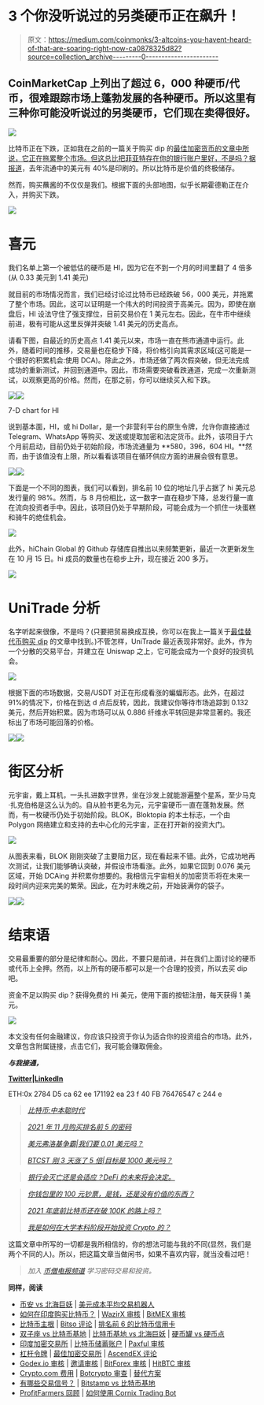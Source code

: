 # 3 个你没听说过的另类硬币正在飙升！

> 原文：<https://medium.com/coinmonks/3-altcoins-you-havent-heard-of-that-are-soaring-right-now-ca0878325d82?source=collection_archive---------0----------------------->

## CoinMarketCap 上列出了超过 6，000 种硬币/代币，很难跟踪市场上蓬勃发展的各种硬币。所以这里有三种你可能没听说过的另类硬币，它们现在卖得很好。

![](img/82bac9e490e3281d1015c824d5bb9f1e.png)

比特币正在下跌，正如我在之前的一篇关于购买 dip 的[最佳加密货币的文章中所说，它正在拖累整个市场。但这总比把菲亚特存在你的银行账户里好，不是吗？据](/coinmonks/best-cryptocurrencies-to-buy-the-dip-november-2021-edition-bc27c551c18f?source=user_profile---------3-------------------------------)[报道](https://twitter.com/danheld/status/1460982222471716869?s=20)，去年流通中的美元有 40%是印刷的。所以比特币是价值的终极储存。

然而，购买蘸酱的不仅仅是我们。根据下面的头部地图，似乎长期霍德勒正在介入，并购买下跌。

![](img/72ed7bf2ee7677bb10fcf81deffeeaa4.png)

# 喜元

我们名单上第一个被低估的硬币是 HI，因为它在不到一个月的时间里翻了 4 倍多(从 0.33 美元到 1.41 美元)

就目前的市场情况而言，我们已经讨论过比特币已经跌破 56，000 美元，并拖累了整个市场。因此，这可以证明是一个伟大的时间投资于高美元。因为，即使在崩盘后，HI 设法守住了强支撑位，目前交易价在 1 美元左右。因此，在牛市中继续前进，极有可能从这里反弹并突破 1.41 美元的历史高点。

请看下图，自最近的历史高点 1.41 美元以来，市场一直在熊市通道中运行。此外，随着时间的推移，交易量也在稳步下降，将价格引向其需求区域(这可能是一个很好的积累机会:使用 DCA)。除此之外，市场还做了两次假突破，但无法完成成功的重新测试，并回到通道中。因此，市场需要突破看跌通道，完成一次重新测试，以观察更高的价格。然而，在那之前，你可以继续买入和下跌。

[![](img/9dc4ad5b6021487691105f70f3741c5a.png)](https://blog.coincodecap.com/go/hi)![](img/b0eae4aca4534af8d7e4219c8d1e5fa2.png)

7-D chart for HI

说到基本面，HI，或 hi Dollar，是一个非营利平台的原生令牌，允许你直接通过 Telegram、WhatsApp 等购买、发送或提取加密和法定货币。此外，该项目于六个月前启动，目前仍处于初始阶段，市场流通量为 **580，396，604 HI。**然而，由于该值没有上限，所以看看该项目在循环供应方面的进展会很有意思。

[![](img/9dc4ad5b6021487691105f70f3741c5a.png)](https://blog.coincodecap.com/go/hi)![](img/fc56f97a7ace7b60113609a0dc8ec038.png)

下面是一个不同的图表，我们可以看到，排名前 10 位的地址几乎占据了 hi 美元总发行量的 98%。然而，与 8 月份相比，这一数字一直在稳步下降，总发行量一直在流向投资者手中。因此，该项目仍处于早期阶段，可能会成为一个抓住一块蛋糕和骑牛的绝佳机会。

![](img/b9b59170e9f2327c9673a24ff28be2cc.png)

此外，hiChain Global 的 Github 存储库自推出以来频繁更新，最近一次更新发生在 10 月 15 日。hi 成员的数量也在稳步上升，现在接近 200 多万。

[![](img/ef941465b85d8316d9a76485f80bfbf9.png)](https://blog.coincodecap.com/go/hi)

# UniTrade 分析

名字听起来很像，不是吗？(只要把贸易换成互换，你可以在我上一篇关于[最佳替代币购买 dip](/coinmonks/best-cryptocurrencies-to-buy-the-dip-november-2021-edition-bc27c551c18f) 的文章中找到。)不管怎样，UniTrade 最近表现非常好。此外，作为一个分散的交易平台，并建立在 Uniswap 之上，它可能会成为一个良好的投资机会。

![](img/81b6ad230ab3609085b7fb07811956e6.png)

根据下面的市场数据，交易/USDT 对正在形成看涨的蝙蝠形态。此外，在超过 91%的情况下，价格在到达 d 点后反转，因此，我建议你等待市场追踪到 0.132 美元，然后开始积累。因为市场可以从 0.886 纤维水平转回是非常显著的。我还标出了市场可能回落的价格。

[![](img/4256e2404baeb0c2d80e1747e25331b9.png)](https://blog.coincodecap.com/go/okex)![](img/7438c46c52bd1afe552887379043d00a.png)

# 街区分析

元宇宙，戴上耳机，一头扎进数字世界，坐在沙发上就能游遍整个星系，至少马克·扎克伯格是这么认为的。自从脸书更名为元，元宇宙硬币一直在蓬勃发展。然而，有一枚硬币仍处于初始阶段。BLOK，Bloktopia 的本土标志，一个由 Polygon 网络建立和支持的去中心化的元宇宙，正在打开新的投资大门。

![](img/467548f453f583da469d2bb813bdd061.png)

从图表来看，BLOK 刚刚突破了主要阻力区，现在看起来不错。此外，它成功地再次测试，让我们能够确认突破，并假设市场看涨。此外，如果它回到 0.076 美元区域，开始 DCAing 并积累你想要的。我相信元宇宙相关的加密货币将在未来一段时间内迎来完美的繁荣。因此，在为时未晚之前，开始装满你的袋子。

[![](img/b2554facc83d4a44d6263ddc17947079.png)](https://blog.coincodecap.com/go/kucoin)![](img/3a03cfd6fc9bd04b386c53e061ba7e73.png)

# 结束语

交易最重要的部分是纪律和耐心。因此，不要只是前进，并在我们上面讨论的硬币或代币上全押。然而，以上所有的硬币都可以是一个合理的投资，所以去买 dip 吧。

资金不足以购买 dip？获得免费的 Hi 美元，使用下面的按钮注册，每天获得 1 美元。

[![](img/f8f1bd06469a991649ed2f70f9ad742e.png)](https://blog.coincodecap.com/go/hi)

本文没有任何金融建议，你应该只投资于你认为适合你的投资组合的市场。此外，文章包含附属链接，点击它们，我可能会赚取佣金。

***与我接通，***

[**Twitter**](https://twitter.com/prabxat)**|**[**LinkedIn**](https://www.linkedin.com/in/praxhat/)

ETH:0x 2784 D5 ca 62 ee 171192 ea 23 f 40 FB 76476547 c 244 e

> [*比特币:中本聪时代*](/coinmonks/bitcoin-the-age-of-satoshi-nakamoto-fe58157e740d?source=user_profile---------0-------------------------------)

> [*2021 年 11 月购买排名前 5 的密码*](/coinmonks/top-5-crypto-to-buy-in-november-2021-b9c99c44a704?source=user_profile---------1----------------------------)
> 
> [*美元弗洛基争霸|我们要 0.01 美元吗？*](/coinmonks/the-floki-supremacy-are-we-going-to-0-01-6763d56b9734?source=user_profile---------1-------------------------------)
> 
> [*BTCST 刚 3 天涨了 5 倍|目标是 1000 美元吗？*](/coinmonks/btcst-just-went-5x-in-3-days-is-it-aiming-for-1-000-9dcba894c954?source=user_profile---------1----------------------------)

> [*银行会灭亡还是会适应？DeFi 的未来将会决定。*](/coinmonks/will-banks-perish-or-adapt-the-future-of-defi-will-decide-80f13284f76?source=user_profile---------1----------------------------)

> [*你钱包里的 100 元钞票，是钱，还是没有价值的东西？*](/coinmonks/is-the-100-bill-in-your-wallet-money-or-something-that-has-no-value-99263e8dfba6?source=user_profile---------0----------------------------)
> 
> [*2021 年底前比特币还在破 100K 的路上吗？*](/coinmonks/is-bitcoin-still-on-its-path-to-break-100k-before-the-end-of-2021-4716a56745ce?source=user_profile---------1----------------------------)
> 
> [*我是如何在大学本科阶段开始投资 Crypto 的？*](https://praxhat.medium.com/how-did-i-start-investing-in-crypto-as-a-college-undergrad-ac9635d9d6b3?source=user_profile---------2----------------------------)

这篇文章中所写的一切都是我所相信的，你的想法可能与我的不同(显然，我们是两个不同的人)。所以，把这篇文章当做闲书，如果不喜欢内容，就当没看过吧！

> *加入* [*币僧电报频道*](https://t.me/coincodecap) *学习密码交易和投资。*

**同样，阅读**

*   [币安 vs 北海巨妖](https://blog.coincodecap.com/binance-vs-kraken) | [美元成本平均交易机器人](https://blog.coincodecap.com/pionex-dca-bot)
*   [如何在印度购买比特币？](/coinmonks/buy-bitcoin-in-india-feb50ddfef94) | [WazirX 审核](/coinmonks/wazirx-review-5c811b074f5b) | [BitMEX 审核](https://blog.coincodecap.com/bitmex-review)
*   [比特币主根](https://blog.coincodecap.com/bitcoin-taproot) | [Bitso 评论](https://blog.coincodecap.com/bitso-review) | [排名前 6 的比特币信用卡](/coinmonks/bitcoin-credit-card-bc8ab6f377c6)
*   [双子座 vs 比特币基地](https://blog.coincodecap.com/gemini-vs-coinbase) | [比特币基地 vs 北海巨妖](https://blog.coincodecap.com/kraken-vs-coinbase) | [硬币罐 vs 硬币点](https://blog.coincodecap.com/coinspot-vs-coinjar)
*   [印度加密交易所](/coinmonks/bitcoin-exchange-in-india-7f1fe79715c9) | [比特币储蓄账户](/coinmonks/bitcoin-savings-account-e65b13f92451) | [Paxful 审核](/coinmonks/paxful-review-4daf2354ab70)
*   [杠杆令牌](/coinmonks/leveraged-token-3f5257808b22) | [最佳加密交易所](/coinmonks/crypto-exchange-dd2f9d6f3769) | [AscendEX 评论](/coinmonks/ascendex-review-53e829cf75fa)
*   [Godex.io 审核](/coinmonks/godex-io-review-7366086519fb) | [邀请审核](/coinmonks/invity-review-70f3030c0502) | [BitForex 审核](https://blog.coincodecap.com/bitforex-review) | [HitBTC 审核](/coinmonks/hitbtc-review-c5143c5d53c2)
*   [Crypto.com 费用](/coinmonks/binance-fees-8588ec17965) | [Botcrypto 审查](/coinmonks/botcrypto-review-2021-build-your-own-trading-bot-coincodecap-6b8332d736c7) | [替代方案](https://blog.coincodecap.com/crypto-com-alternatives)
*   [有哪些交易信号？](https://blog.coincodecap.com/trading-signal) | [Bitstamp vs 比特币基地](https://blog.coincodecap.com/bitstamp-coinbase)
*   [ProfitFarmers 回顾](https://blog.coincodecap.com/profitfarmers-review) | [如何使用 Cornix Trading Bot](https://blog.coincodecap.com/cornix-trading-bot)
